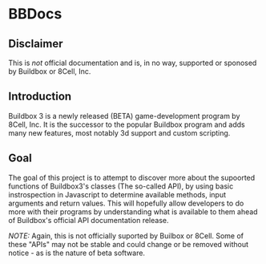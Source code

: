 # BBDocs

## Disclaimer
This is *not* official documentation and is, in no way, supported or sponosed by Buildbox or 8Cell, Inc.

## Introduction
Buildbox 3 is a newly released (BETA) game-development program by 8Cell, Inc. It is the successor to the popular Buildbox program and adds many new features, most notably 3d support and custom scripting.

## Goal
The goal of this project is to attempt to discover more about the supoorted functions of Buildbox3's classes (The so-called API), by using basic instrospection in Javascript to determine available methods, input arguments and return values. This will hopefully allow developers to do more with their programs by understanding what is available to them ahead of Buildbox's official API documentation release.

*NOTE:* Again, this is not officially suported by Builbox or 8Cell. Some of these "APIs" may not be stable and could change or be removed without notice - as is the nature of beta software.